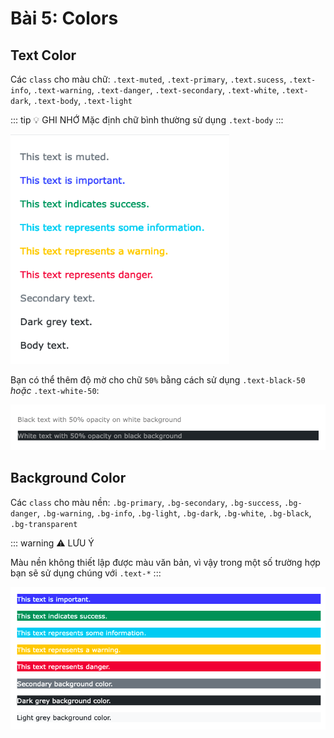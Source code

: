 # Bài 5: Colors

## Text Color

Các `class` cho màu chữ: `.text-muted`, `.text-primary`, `.text.sucess`, `.text-info`, `.text-warning`, `.text-danger`, `.text-secondary`, `.text-white`, `.text-dark`, `.text-body`, `.text-light`

::: tip 💡 GHI NHỚ
  Mặc định chữ bình thường sử dụng `.text-body`
:::

<img src="https://raw.githubusercontent.com/Zenfection/Image/master/2022/01/20-15-10-19-Screen%20Shot%202022-01-20%20at%2015.10.11.png" width="350">

Bạn có thể thêm độ mờ cho chữ `50%` bằng cách sử dụng `.text-black-50` *hoặc* `.text-white-50`:

<img src="https://raw.githubusercontent.com/Zenfection/Image/master/2022/01/20-15-14-10-Screen%20Shot%202022-01-20%20at%2015.14.03.png">

## Background Color

Các `class` cho màu nền: `.bg-primary`, `.bg-secondary`, `.bg-success`, `.bg-danger`, `.bg-warning`, `.bg-info`, `.bg-light`, `.bg-dark`, `.bg-white`, `.bg-black`, `.bg-transparent`

::: warning ⚠️ LƯU Ý

Màu nền không thiết lập được màu văn bản, vì vậy trong một số trường hợp bạn sẽ sử dụng chúng với `.text-*`
:::

<img src="https://raw.githubusercontent.com/Zenfection/Image/master/2022/01/20-15-15-55-Screen%20Shot%202022-01-20%20at%2015.15.49.png">

